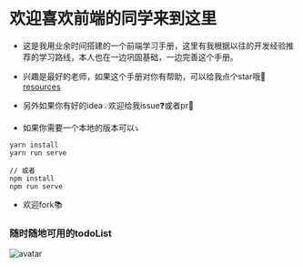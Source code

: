 # 欢迎喜欢前端的同学来到这里

- 这是我用业余时间搭建的一个前端学习手册，这里有我根据以往的开发经验推荐的学习路线，本人也在一边巩固基础，一边完善这个手册。

- 兴趣是最好的老师，如果这个手册对你有帮助，可以给我点个star哦🚀[resources](https://github.com/yxbysxcoco)

- 另外如果你有好的idea💡欢迎给我issue❓或者pr🔨

- 如果你需要一个本地的版本可以⤵️

```
yarn install
yarn run serve

// 或者
npm install
npm run serve
```

- 欢迎fork📚

### 随时随地可用的todoList

![avatar](../../assets/imgs/todoDemo.jpg)